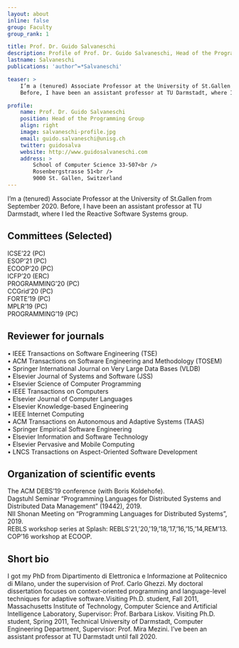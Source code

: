 ```yaml
---
layout: about
inline: false
group: Faculty
group_rank: 1

title: Prof. Dr. Guido Salvaneschi
description: Profile of Prof. Dr. Guido Salvaneschi, Head of the Programming Group.
lastname: Salvaneschi
publications: 'author^=*Salvaneschi'

teaser: >
    I’m a (tenured) Associate Professor at the University of St.Gallen from September 2020.
    Before, I have been an assistant professor at TU Darmstadt, where I led the Reactive Software Systems group.

profile:
    name: Prof. Dr. Guido Salvaneschi
    position: Head of the Programming Group
    align: right
    image: salvaneschi-profile.jpg
    email: guido.salvaneschi@unisg.ch
    twitter: guidosalva
    website: http://www.guidosalvaneschi.com
    address: >
        School of Computer Science 33-507<br />
        Rosenbergstrasse 51<br />
        9000 St. Gallen, Switzerland
---
```


I’m a (tenured) Associate Professor at the University of St.Gallen from September 2020.
Before, I have been an assistant professor at TU Darmstadt, where I led the Reactive Software Systems group.


## Committees (Selected)

ICSE’22 (PC)  
ESOP’21 (PC)  
ECOOP’20 (PC)  
ICFP’20 (ERC)  
PROGRAMMING’20 (PC)  
CCGrid’20 (PC)  
FORTE’19 (PC)  
MPLR’19 (PC)  
PROGRAMMING’19 (PC) 



## Reviewer for journals

• IEEE Transactions on Software Engineering (TSE)  
• ACM Transactions on Software Engineering and Methodology (TOSEM)  
• Springer International Journal on Very Large Data Bases (VLDB)  
• Elsevier Journal of Systems and Software (JSS)  
• Elsevier Science of Computer Programming  
• IEEE Transactions on Computers  
• Elsevier Journal of Computer Languages  
• Elsevier Knowledge-based Engineering  
• IEEE Internet Computing  
• ACM Transactions on Autonomous and Adaptive Systems (TAAS)  
• Springer Empirical Software Engineering  
• Elsevier Information and Software Technology  
• Elsevier Pervasive and Mobile Computing  
• LNCS Transactions on Aspect-Oriented Software Development  


## Organization of scientific events

The ACM DEBS’19 conference (with Boris Koldehofe).    
Dagstuhl Seminar “Programming Languages for Distributed Systems and Distributed Data Management” (19442), 2019.  
NII Shonan Meeting on “Programming Languages for Distributed Systems”, 2019.  
REBLS workshop series at Splash: REBLS'21,'20,'19,’18,’17,’16,’15,’14,REM’13.  
COP’16 workshop at ECOOP.  


## Short bio

I got my PhD from Dipartimento di Elettronica e Informazione at Politecnico di Milano, under the supervision of Prof. Carlo Ghezzi. My doctoral dissertation focuses on context-oriented programming and language-level techniques for adaptive software.Visiting Ph.D. student, Fall 2011, Massachusetts Institute of Technology, Computer Science and Artificial Intelligence Laboratory, Supervisor: Prof. Barbara Liskov. Visiting Ph.D. student, Spring 2011, Technical University of Darmstadt, Computer Engineering Department, Supervisor: Prof. Mira Mezini. I’ve been an assistant professor at TU Darmstadt until fall 2020.

